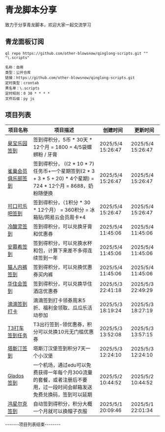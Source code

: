 # 青龙脚本分享
致力于分享青龙脚本，欢迎大家一起交流学习

## 青龙面板订阅
```shell
ql repo https://github.com/other-blowsnow/qinglong-scripts.git "" "\.scripts"
```

```text
名称：自用
类型：公开仓库
链接：https://github.com/other-blowsnow/qinglong-scripts.git
定时类型：crontab
黑名单：\.scripts
定时规则：0 30 * * * *
文件后缀：py js
```

## 项目列表
| 项目名称 | 项目描述 | 创建时间 | 更新时间 |
| --- | --- | --- | --- |
| [臭宝乐园签到](臭宝乐园签到) | 签到得积分，5币 * 30天 * 12个月 = 1800 = 4/5袋螺蛳粉 / 牙膏 | 2025/5/4 15:26:47 | 2025/5/4 15:26:47 |
| [雀巢会员俱乐部签到](雀巢会员俱乐部签到) | 签到得积分， ((2 * 10 * 7)任务币+一个星期签到(2 * 3 + 3 * 5 + 20) * 4个星期) = 724 * 12个月 = 8688，奶粉随便换 | 2025/5/4 15:26:47 | 2025/5/4 15:26:47 |
| [可口可乐吧签到](可口可乐吧签到) | 签到得积分，（1积分 * 30 * 12个月） = 360积分 = 冰箱贴/网易云会员周卡*4 | 2025/5/4 15:26:47 | 2025/5/4 15:26:47 |
| [冷酸灵签到](冷酸灵签到) | 签到得积分，可以兑换牙膏和优惠券 | 2025/5/4 11:45:06 | 2025/5/4 11:45:06 |
| [安慕希签到](安慕希签到) | 签到得积分，可以兑换水杯和包，计算下来差不多得连续签到一年 | 2025/5/4 11:45:06 | 2025/5/4 11:45:06 |
| [猫人内裤签到](猫人内裤签到) | 签到得积分，可以兑换优惠券买内裤 | 2025/5/4 11:45:06 | 2025/5/4 11:45:06 |
| [华住会签到](华住会签到) | 签到得积分，可以兑换华住酒店优惠券 | 2025/5/3 22:41:18 | 2025/5/3 22:49:29 |
| [滴滴签到打卡](滴滴签到打卡) | 滴滴签到打卡领券周末5折、福利金领取、瓜瓜乐活动参加 | 2025/5/3 18:19:24 | 2025/5/3 18:27:19 |
| [T3打车签到任务](T3打车签到任务) | T3出行签到-领优惠券，积分可以兑换10元无门槛优惠券 | 2025/5/3 13:52:08 | 2025/5/3 13:57:15 |
| [塔斯汀签到](塔斯汀签到) | 塔斯汀汉堡签到积分7天一个小汉堡 | 2025/5/3 12:24:10 | 2025/5/3 12:24:10 |
| [Glados签到](Glados签到) | 一个机场，通过edu可以免费获得一年每个月30G流量的套餐，或者注册后不要用，过一段时间会邮箱发送免费兑换码，签到可以延期 | 2025/5/2 10:44:52 | 2025/5/2 10:44:52 |
| [鸿星尔克签到](鸿星尔克签到) | 自动签到得积分，积分大概一个月就可以换帽子衣服 | 2025/5/1 20:09:46 | 2025/5/1 22:01:34 |
-------项目列表结束--------
